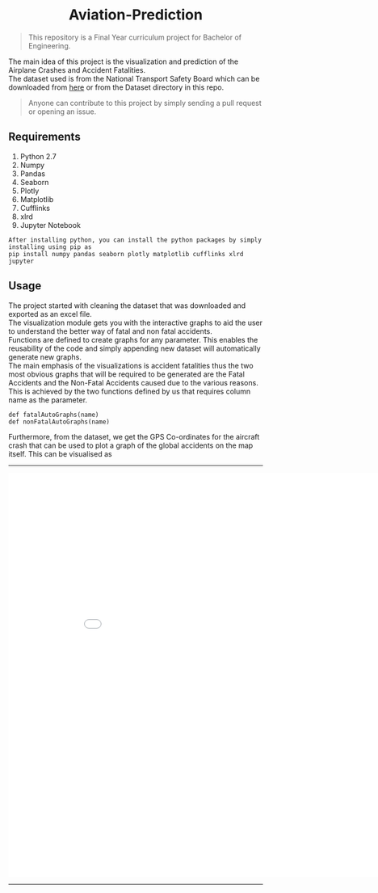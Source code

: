 <h1 align='center'>Aviation-Prediction</h1>  
  
> This repository is a Final Year curriculum project for Bachelor of Engineering.  
  
The main idea of this project is the visualization and prediction of the Airplane Crashes and Accident Fatalities.  
The dataset used is from the National Transport Safety Board which can be downloaded from [here](https://www.ntsb.gov/_layouts/ntsb.aviation/index.aspx) or from the Dataset directory in this repo.  
  
> Anyone can contribute to this project by simply sending a pull request or opening an issue.  
  
## Requirements
1. Python 2.7
2. Numpy
3. Pandas
4. Seaborn
5. Plotly
6. Matplotlib
7. Cufflinks
8. xlrd
9. Jupyter Notebook
  
```
After installing python, you can install the python packages by simply installing using pip as
pip install numpy pandas seaborn plotly matplotlib cufflinks xlrd jupyter
```

##  Usage
The project started with cleaning the dataset that was downloaded and exported as an excel file.  
The visualization module gets you with the interactive graphs to aid the user to understand the better way of fatal and non fatal accidents.  
Functions are defined to create graphs for any parameter. This enables the reusability of the code and simply appending new dataset will automatically generate new graphs.  
The main emphasis of the visualizations is accident fatalities thus the two most obvious graphs that will be required to be generated are the Fatal Accidents and the Non-Fatal Accidents caused due to the various reasons.  
This is achieved by the two functions defined by us that requires column name as the parameter.  
```
def fatalAutoGraphs(name)
def nonFatalAutoGraphs(name)
```
  
Furthermore, from the dataset, we get the GPS Co-ordinates for the aircraft crash that can be used to plot a graph of the global accidents on the map itself. This can be visualised as  
  
____
  
<iframe width="900" height="800" frameborder="0" scrolling="no" src="//plot.ly/~Tejas-Nanaware/28.embed"></iframe>  
  
____
